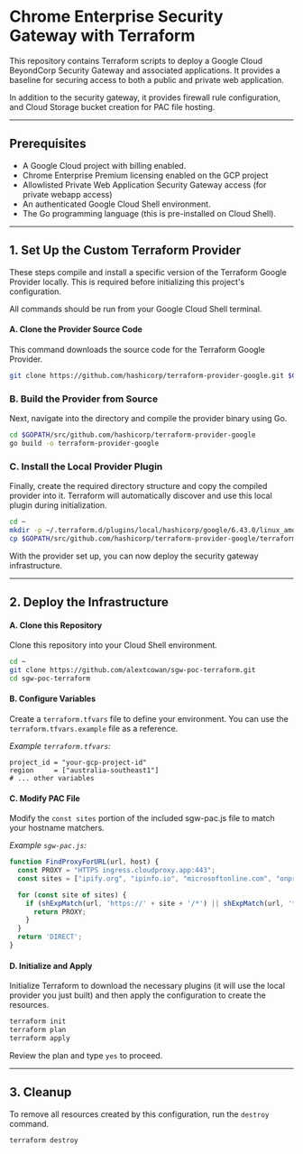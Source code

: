 # Chrome Enterprise Security Gateway with Terraform

This repository contains Terraform scripts to deploy a Google Cloud BeyondCorp Security Gateway and associated applications. It provides a baseline for securing access to both a public and private web application.

In addition to the security gateway, it provides firewall rule configuration, and Cloud Storage bucket creation for PAC file hosting.

---
## Prerequisites

* A Google Cloud project with billing enabled.
* Chrome Enterprise Premium licensing enabled on the GCP project
* Allowlisted Private Web Application Security Gateway access (for private webapp access)
* An authenticated Google Cloud Shell environment.
* The Go programming language (this is pre-installed on Cloud Shell).

---
## 1. Set Up the Custom Terraform Provider

These steps compile and install a specific version of the Terraform Google Provider locally. This is required before initializing this project's configuration.

All commands should be run from your Google Cloud Shell terminal.

#### **A. Clone the Provider Source Code**
This command downloads the source code for the Terraform Google Provider.

```bash
git clone https://github.com/hashicorp/terraform-provider-google.git $GOPATH/src/github.com/hashicorp/terraform-provider-google
```

### **B. Build the Provider from Source**
Next, navigate into the directory and compile the provider binary using Go.

```bash
cd $GOPATH/src/github.com/hashicorp/terraform-provider-google
go build -o terraform-provider-google
```

### **C. Install the Local Provider Plugin**
Finally, create the required directory structure and copy the compiled provider into it. Terraform will automatically discover and use this local plugin during initialization.

```bash
cd ~
mkdir -p ~/.terraform.d/plugins/local/hashicorp/google/6.43.0/linux_amd64
cp $GOPATH/src/github.com/hashicorp/terraform-provider-google/terraform-provider-google ~/.terraform.d/plugins/local/hashicorp/google/6.43.0/linux_amd64/
```

With the provider set up, you can now deploy the security gateway infrastructure.

---
## 2. Deploy the Infrastructure

#### **A. Clone this Repository**
Clone this repository into your Cloud Shell environment.

```bash
cd ~
git clone https://github.com/alextcowan/sgw-poc-terraform.git
cd sgw-poc-terraform
```
#### **B. Configure Variables**
Create a `terraform.tfvars` file to define your environment. You can use the `terraform.tfvars.example` file as a reference.

*Example `terraform.tfvars`:*
```hcl
project_id = "your-gcp-project-id"
region     = ["australia-southeast1"]
# ... other variables
```
#### **C. Modify PAC File**
Modify the `const sites` portion of the included sgw-pac.js file to match your hostname matchers.  

*Example `sgw-pac.js`:*
```javascript
function FindProxyForURL(url, host) {
  const PROXY = "HTTPS ingress.cloudproxy.app:443";
  const sites = ["ipify.org", "ipinfo.io", "microsoftonline.com", "onprem.securebrowsing.cloud"]; // add URLs to match all of your CAG app domains

  for (const site of sites) {
    if (shExpMatch(url, 'https://' + site + '/*') || shExpMatch(url, '*.' + site + '/*')) {
      return PROXY;
    }
  }
  return 'DIRECT';
}
```
#### **D. Initialize and Apply**
Initialize Terraform to download the necessary plugins (it will use the local provider you just built) and then apply the configuration to create the resources.

```bash
terraform init
terraform plan
terraform apply
```
Review the plan and type `yes` to proceed.

---
## 3. Cleanup
To remove all resources created by this configuration, run the `destroy` command.

```bash
terraform destroy
```
